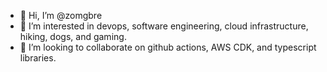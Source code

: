 - 👋 Hi, I’m @zomgbre
- 👀 I’m interested in devops, software engineering, cloud infrastructure, hiking, dogs, and gaming.
- 💞️ I’m looking to collaborate on github actions, AWS CDK, and typescript libraries.


<!---
zomgbre/zomgbre is a ✨ special ✨ repository because its `README.md` (this file) appears on your GitHub profile.
You can click the Preview link to take a look at your changes.
--->

